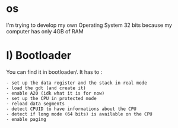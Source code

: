 # os
I'm trying to develop my own Operating System 32 bits because my computer has only 4GB of RAM

# I) Bootloader

You can find it in bootloader/. It has to :

    - set up the data register and the stack in real mode
    - load the gdt (and create it)
    - enable A20 (idk what it is for now)
    - set up the CPU in protected mode
    - reload data segments
    - detect CPUID to have informations about the CPU
    - detect if long mode (64 bits) is available on the CPU
    - enable paging